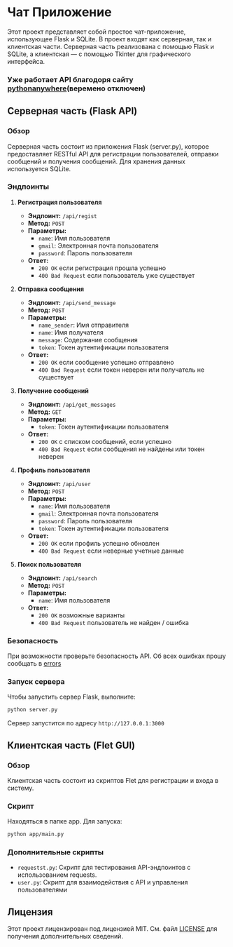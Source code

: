 # Чат Приложение

Этот проект представляет собой простое чат-приложение, использующее Flask и SQLite. В проект входят как серверная, так и клиентская части. Серверная часть реализована с помощью Flask и SQLite, а клиентская — с помощью Tkinter для графического интерфейса.

### Уже работает API благодоря сайту [pythonanywhere](https://www.pythonanywhere.com/)(веремено отключен)

## Серверная часть (Flask API)

### Обзор

Серверная часть состоит из приложения Flask (server.py), которое предоставляет RESTful API для регистрации пользователей, отправки сообщений и получения сообщений. Для хранения данных используется SQLite.

### Эндпоинты

1. **Регистрация пользователя**
   - **Эндпоинт:** `/api/regist`
   - **Метод:** `POST`
   - **Параметры:**
     - `name`:  Имя пользователя
     - `gmail`: Электронная почта пользователя
     - `password`: Пароль пользователя
   - **Ответ:** 
     - `200 OK` если регистрация прошла успешно
     - `400 Bad Request` если пользователь уже существует

2. **Отправка сообщения**
   - **Эндпоинт:** `/api/send_message`
   - **Метод:** `POST`
   - **Параметры:**
     - `name_sender`: Имя отправителя
     - `name`: Имя получателя
     - `message`: Содержание сообщения
     - `token`: Токен аутентификации пользователя
   - **Ответ:** 
     - `200 OK` если сообщение успешно отправлено
     - `400 Bad Request` если токен неверен или получатель не существует

3. **Получение сообщений**
   - **Эндпоинт:** `/api/get_messages`
   - **Метод:** `GET`
   - **Параметры:**
     - `token`: Токен аутентификации пользователя
   - **Ответ:**
     - `200 OK` с списком сообщений, если успешно
     - `400 Bad Request` если сообщения не найдены или токен неверен

4. **Профиль пользователя**
   - **Эндпоинт:** `/api/user`
   - **Метод:** `POST`
   - **Параметры:**
     - `name`: Имя пользователя
     - `gmail`: Электронная почта пользователя
     - `password`: Пароль пользователя
     - `token`: Токен аутентификации пользователя
   - **Ответ:**
     - `200 OK` если профиль успешно обновлен
     - `400 Bad Request` если неверные учетные данные

5. **Поиск пользователя**
    - **Эндпоинт:** `/api/search`
    - **Метод:** `POST`
    - **Параметры:**
      - `name`: Имя пользователя
    - **Ответ:**
      - `200 OK` возможные варианты
      - `400 Bad Request` пользователь не найден / ошибка 

### Безопасность

При возможности проверьте безопасность API. Об всех ошибках прошу сообщать в [errors](https://github.com/MAGNAT12/chat/discussions/categories/errors)

### Запуск сервера

Чтобы запустить сервер Flask, выполните:

```bash
python server.py
```

Сервер запустится по адресу `http://127.0.0.1:3000`

## Клиентская часть (Flet GUI)

### Обзор

Клиентская часть состоит из скриптов Flet для регистрации и входа в систему.

### Скрипт

Находяться в папке app. Для запуска: 
```bash 
python app/main.py
```

### Дополнительные скрипты

- `requestst.py`: Скрипт для тестирования API-эндпоинтов с использованием requests.
- `user.py`: Скрипт для взаимодействия с API и управления пользователями

## Лицензия

Этот проект лицензирован под лицензией MIT. См. файл [LICENSE](https://github.com/MAGNAT12/chat/blob/main/LICENSE) для получения дополнительных сведений.